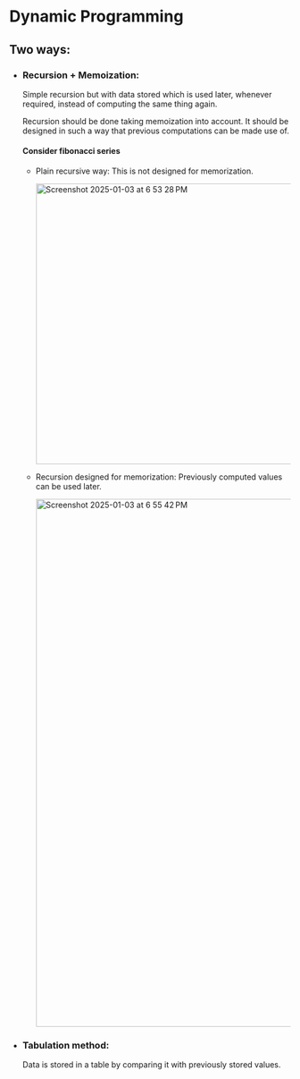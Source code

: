 # Dynamic Programming

## Two ways:

- ### Recursion + Memoization:

  Simple recursion but with data stored which is used later, whenever required, instead of computing the same thing again.

  Recursion should be done taking memoization into account. It should be designed in such a way that previous computations can be made use     of.

  #### Consider fibonacci series

  - Plain recursive way: This is not designed for memorization.

    <img width="502" alt="Screenshot 2025-01-03 at 6 53 28 PM" src="https://github.com/user-attachments/assets/e9c7f80f-8eb2-4668-8ca3-3e7d17a4482b" />

  - Recursion designed for memorization: Previously computed values can be used later.

    <img width="944" alt="Screenshot 2025-01-03 at 6 55 42 PM" src="https://github.com/user-attachments/assets/ee3a5b65-1d5a-43c0-9ac4-b8453755a5b2" />
  
- ### Tabulation method:

  Data is stored in a table by comparing it with previously stored values.
